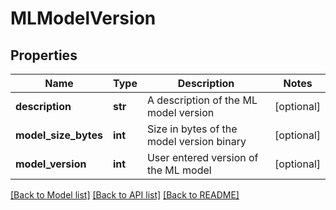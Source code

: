 # MLModelVersion

## Properties
Name | Type | Description | Notes
------------ | ------------- | ------------- | -------------
**description** | **str** | A description of the ML model version | [optional] 
**model_size_bytes** | **int** | Size in bytes of the model version binary | [optional] 
**model_version** | **int** | User entered version of the ML model | [optional] 

[[Back to Model list]](../README.md#documentation-for-models) [[Back to API list]](../README.md#documentation-for-api-endpoints) [[Back to README]](../README.md)

